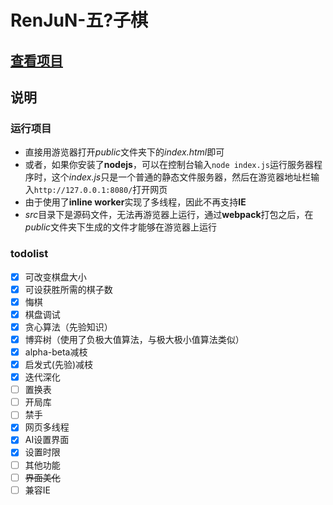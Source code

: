 # RenJuN-五?子棋

## [查看项目](https://brainburster.github.io/RenJuN/ "五子棋项目")  

## 说明

### 运行项目

- 直接用游览器打开*public*文件夹下的*index.html*即可
- 或者，如果你安装了**nodejs**，可以在控制台输入`node index.js`运行服务器程序时，这个*index.js*只是一个普通的静态文件服务器，然后在游览器地址栏输入`http://127.0.0.1:8080/`打开网页
- 由于使用了**inline worker**实现了多线程，因此不再支持**IE**
- *src*目录下是源码文件，无法再游览器上运行，通过**webpack**打包之后，在*public*文件夹下生成的文件才能够在游览器上运行

### todolist

- [x] 可改变棋盘大小
- [x] 可设获胜所需的棋子数
- [x] 悔棋
- [x] 棋盘调试
- [x] 贪心算法（先验知识）
- [x] 博弈树（使用了负极大值算法，与极大极小值算法类似）
- [x] alpha-beta减枝
- [x] 启发式(先验)减枝
- [x] 迭代深化
- [ ] 置换表
- [ ] 开局库
- [ ] 禁手
- [X] 网页多线程
- [X] AI设置界面
- [x] 设置时限
- [ ] 其他功能
- [ ] ~~界面美化~~
- [ ] 兼容IE
